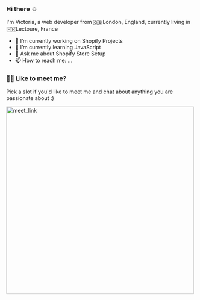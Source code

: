 ### Hi there ☺️
I'm Victoria, a web developer from 🇬🇧London, England, currently living in 🇫🇷Lectoure, France



- 🔭 I’m currently working on Shopify Projects
- 🌱 I’m currently learning JavaScript
- 💬 Ask me about Shopify Store Setup
- 📫 How to reach me: ...

### 👩‍💻 Like to meet me?

Pick a slot if you'd like to meet me and chat about anything you are passionate about :)

<a href="https://calendly.com/victoriastacey/30min?month=2023-03" target="_blank"><img width="498" alt="meet_link" src="https://user-images.githubusercontent.com/15426564/144297439-f530f383-e73e-41e0-9914-a9b7d3f432e5.png"></a>

